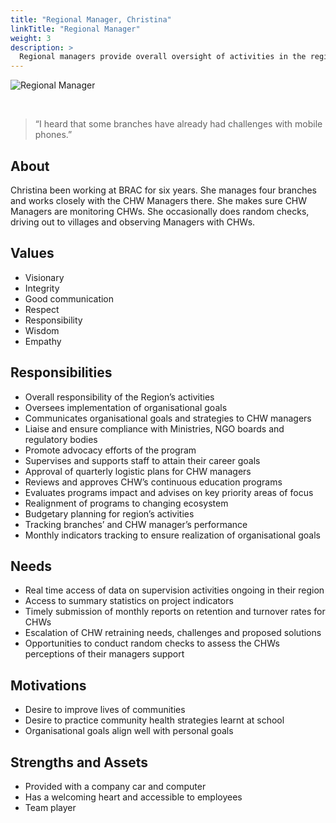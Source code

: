 ```yaml
---
title: "Regional Manager, Christina"
linkTitle: "Regional Manager"
weight: 3
description: >
  Regional managers provide overall oversight of activities in the region they are assigned. They are employed by technical and implementing partners to oversee and provide general guidance for two or more branches in a region. They troubleshoot and provide support to branch managers to optimise operations. They have limited interactions with end users but provide the link between field operations and the head office.
---
```


![Regional Manager](regional-manager.png)

<br>

> “I heard that some branches have already had challenges with mobile phones.”

## About

Christina been working at BRAC for six years. She manages four branches and works closely with the CHW Managers there. She makes sure CHW Managers are monitoring CHWs. She occasionally does random checks, driving out to villages and observing Managers with CHWs.

## Values

- Visionary
- Integrity
- Good communication
- Respect
- Responsibility
- Wisdom
- Empathy


## Responsibilities

- Overall responsibility of the Region’s activities
- Oversees implementation of organisational goals 
- Communicates organisational goals and strategies to CHW managers
- Liaise and ensure compliance with Ministries, NGO boards and regulatory bodies
- Promote advocacy efforts of the program
- Supervises and supports staff to attain their career goals
- Approval of quarterly logistic plans for CHW managers
- Reviews and approves CHW’s continuous education programs
- Evaluates programs impact and advises on key priority areas of focus
- Realignment of programs to changing ecosystem
- Budgetary planning for region’s activities
- Tracking branches’ and CHW manager’s performance
- Monthly indicators tracking to ensure realization of organisational goals


## Needs

- Real time access of data on supervision activities ongoing in their region
- Access to summary statistics on project indicators
- Timely submission of monthly reports on retention and turnover rates for CHWs
- Escalation of CHW retraining needs, challenges and proposed solutions
- Opportunities to conduct random checks to assess the CHWs perceptions of their managers support


## Motivations

- Desire to improve lives of communities
- Desire to practice community health strategies learnt at school
- Organisational goals align well with personal goals


## Strengths and Assets

- Provided with a company car and computer
- Has a welcoming heart and accessible to employees
- Team player
